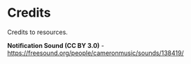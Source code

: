 # Credits
Credits to resources.

**Notification Sound (CC BY 3.0)** - https://freesound.org/people/cameronmusic/sounds/138419/